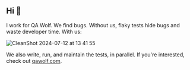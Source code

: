 ## Hi 👋

I work for QA Wolf. We find bugs. Without us, flaky tests hide bugs and waste developer time. With us:

![CleanShot 2024-07-12 at 13 41 55](https://github.com/user-attachments/assets/6738db37-d2e8-4af0-927d-c0ff7fd20898)

We also write, run, and maintain the tests, in parallel. If you're interested, check out [qawolf.com](https://www.qawolf.com/).
